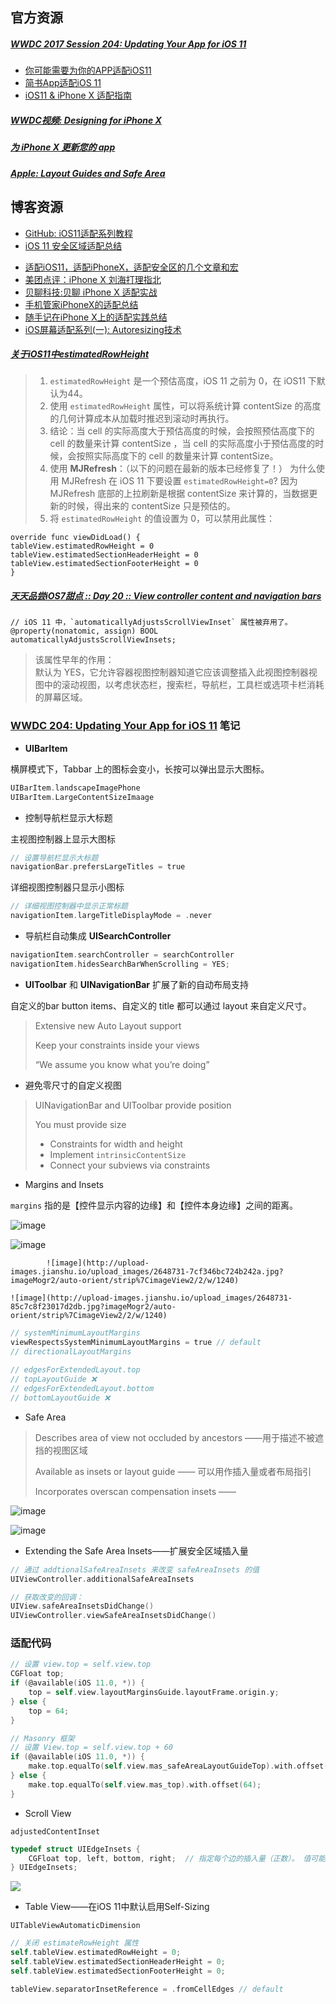 ## 官方资源
##### [WWDC 2017 Session 204: Updating Your App for iOS 11](https://developer.apple.com/videos/play/wwdc2017/204/)
- [你可能需要为你的APP适配iOS11](http://www.jianshu.com/p/370d82ba3939)
- [简书App适配iOS 11](http://www.jianshu.com/p/26fc39135c34)
- [iOS11 & iPhone X 适配指南](http://www.10tiao.com/html/216/201709/2652552758/2.html)

##### [WWDC视频: Designing for iPhone X](https://developer.apple.com/videos/play/fall2017/801/)
##### [为 iPhone X 更新您的 app](https://developer.apple.com/cn/ios/update-apps-for-iphone-x/?from=timeline&amp;isappinstalled=0)
##### [Apple: Layout Guides and Safe Area](https://developer.apple.com/ios/human-interface-guidelines/visual-design/adaptivity-and-layout/#layout-guides-and-safe-area)

## 博客资源

- [GitHub: iOS11适配系列教程](https://github.com/ChenYilong/iOS11AdaptationTips)
- [iOS 11 安全区域适配总结](http://www.jianshu.com/p/efbc8619d56b)
* [适配iOS11，适配iPhoneX，适配安全区的几个文章和宏](http://www.10tiao.com/html/216/201709/2652552870/3.html)
* [美团点评：iPhone X 刘海打理指北](https://tech.meituan.com/iPhoneX刘海打理指北.html)
* [贝聊科技:贝聊 iPhone X 适配实战](http://blog.csdn.net/fzhlee/article/details/78455339)
* [手机管家iPhoneX的适配总结](http://wetest.qq.com/lab/view/337.html?from=content_SegmentFault)
* [随手记在iPhone X上的适配实践总结](https://mp.weixin.qq.com/s/vzSUc2YPVIRD8CmkxaDfxg)
* [iOS屏幕适配系列(一): Autoresizing技术](http://www.jianshu.com/p/12cfdcf05651)



##### [关于iOS11中estimatedRowHeight](http://www.cocoachina.com/ios/20171109/21103.html)

> 1. `estimatedRowHeight` 是一个预估高度，iOS 11 之前为 0，在 iOS11 下默认为44。
> 2. 使用 `estimatedRowHeight` 属性，可以将系统计算 contentSize 的高度的几何计算成本从加载时推迟到滚动时再执行。
> 3. 结论：当 cell 的实际高度大于预估高度的时候，会按照预估高度下的 cell 的数量来计算 contentSize ，当 cell 的实际高度小于预估高度的时候，会按照实际高度下的 cell 的数量来计算 contentSize。
> 4. 使用 **MJRefresh**：（以下的问题在最新的版本已经修复了！）
>   为什么使用 MJRefresh 在 iOS 11 下要设置 `estimatedRowHeight=0`?
>   因为 MJRefresh 底部的上拉刷新是根据 contentSize 来计算的，当数据更新的时候，得出来的 contentSize 只是预估的。
> 5. 将 `estimatedRowHeight` 的值设置为 0，可以禁用此属性：
```
override func viewDidLoad() { 
tableView.estimatedRowHeight = 0 
tableView.estimatedSectionHeaderHeight = 0 
tableView.estimatedSectionFooterHeight = 0
}
```

##### [天天品尝iOS7甜点 :: Day 20 :: View controller content and navigation bars](http://www.jianshu.com/p/83c4e69f15f8)
```
// iOS 11 中，`automaticallyAdjustsScrollViewInset` 属性被弃用了。
@property(nonatomic, assign) BOOL automaticallyAdjustsScrollViewInsets;
```
> 该属性早年的作用：   
> 默认为 YES，它允许容器视图控制器知道它应该调整插入此视图控制器视图中的滚动视图，以考虑状态栏，搜索栏，导航栏，工具栏或选项卡栏消耗的屏幕区域。





### [WWDC 204: Updating Your App for iOS 11](https://developer.apple.com/videos/play/wwdc2017/204/) 笔记



* **UIBarItem**

横屏模式下，Tabbar 上的图标会变小，长按可以弹出显示大图标。

```objective-c
UIBarItem.landscapeImagePhone
UIBarItem.LargeContentSizeImaage
```



* 控制导航栏显示大标题

主视图控制器上显示大图标

```objective-c
// 设置导航栏显示大标题
navigationBar.prefersLargeTitles = true
```

详细视图控制器只显示小图标

```objective-c
// 详细视图控制器中显示正常标题
navigationItem.largeTitleDisplayMode = .never
```



* 导航栏自动集成 **UISearchController**

```objective-c
navigationItem.searchController = searchController
navigationItem.hidesSearchBarWhenScrolling = YES;
```



* **UIToolbar** 和 **UINavigationBar** 扩展了新的自动布局支持

自定义的bar button items、自定义的 title 都可以通过 layout 来自定义尺寸。

> Extensive new Auto Layout support
>
> Keep your constraints inside your views
>
> “We assume you know what you’re doing”



* 避免零尺寸的自定义视图

> UINavigationBar and UIToolbar provide position 
>
> You must provide size
>
> * Constraints for width and height 
> * Implement `intrinsicContentSize `
> * Connect your subviews via constraints



* Margins and Insets

`margins` 指的是【控件显示内容的边缘】和【控件本身边缘】之间的距离。

![image](http://upload-images.jianshu.io/upload_images/2648731-0a22393ddc275284.jpg?imageMogr2/auto-orient/strip%7CimageView2/2/w/1240)

![image](http://upload-images.jianshu.io/upload_images/2648731-12a09f6b1ed8e518.jpg?imageMogr2/auto-orient/strip%7CimageView2/2/w/1240)

			![image](http://upload-images.jianshu.io/upload_images/2648731-7cf346bc724b242a.jpg?imageMogr2/auto-orient/strip%7CimageView2/2/w/1240)
		
	![image](http://upload-images.jianshu.io/upload_images/2648731-85c7c8f23017d2db.jpg?imageMogr2/auto-orient/strip%7CimageView2/2/w/1240)

```objective-c
// systemMinimumLayoutMargins
viewRespectsSystemMinimumLayoutMargins = true // default
// directionalLayoutMargins
 
// edgesForExtendedLayout.top
// topLayoutGuide ❌
// edgesForExtendedLayout.bottom
// bottomLayoutGuide ❌
```



* Safe Area

> Describes area of view not occluded  by ancestors ——用于描述不被遮挡的视图区域
>
> Available as insets or layout guide —— 可以用作插入量或者布局指引
>
> Incorporates overscan compensation insets ——

![image](http://upload-images.jianshu.io/upload_images/2648731-4466bd62c90c7caf.jpg?imageMogr2/auto-orient/strip%7CimageView2/2/w/1240)

![image](http://upload-images.jianshu.io/upload_images/2648731-2785e8077b15d761.jpg?imageMogr2/auto-orient/strip%7CimageView2/2/w/1240)



* Extending the Safe Area Insets——扩展安全区域插入量

```objective-c
// 通过 addtionalSafeAreaInsets 来改变 safeAreaInsets 的值
UIViewController.additionalSafeAreaInsets

// 获取改变的回调：
UIView.safeAreaInsetsDidChange()
UIViewController.viewSafeAreaInsetsDidChange()
```

### 适配代码

```objective-c
// 设置 view.top = self.view.top
CGFloat top;
if (@available(iOS 11.0, *)) {
    top = self.view.layoutMarginsGuide.layoutFrame.origin.y;
} else {
    top = 64;
}

// Masonry 框架
// 设置 View.top = self.view.top + 60
if (@available(iOS 11.0, *)) {
    make.top.equalTo(self.view.mas_safeAreaLayoutGuideTop).with.offset(0);
} else {
    make.top.equalTo(self.view.mas_top).with.offset(64);
}
```


* Scroll View

`adjustedContentInset`

```objective-c
typedef struct UIEdgeInsets {
    CGFloat top, left, bottom, right;  // 指定每个边的插入量（正数）。 值可能是负的（超出边缘）。
} UIEdgeInsets;
```

![](http://upload-images.jianshu.io/upload_images/927233-4e94d87701df2971.png?imageMogr2/auto-orient/strip%7CimageView2/2/w/1240)



* Table View——在iOS 11中默认启用Self-Sizing

`UITableViewAutomaticDimension`

```objective-c
// 关闭 estimateRowHeight 属性
self.tableView.estimatedRowHeight = 0;
self.tableView.estimatedSectionHeaderHeight = 0;
self.tableView.estimatedSectionFooterHeight = 0;

tableView.separatorInsetReference = .fromCellEdges // default
```

